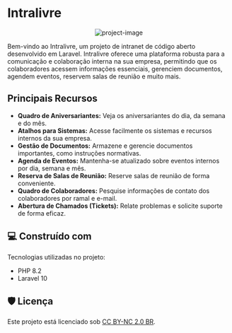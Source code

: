 # Intralivre

<p align="center"><img src="https://socialify.git.ci/odinizfilho/intralivre/image?language=1&owner=1&stargazers=1" alt="project-image"></p>

Bem-vindo ao Intralivre, um projeto de intranet de código aberto desenvolvido em Laravel. Intralivre oferece uma plataforma robusta para a comunicação e colaboração interna na sua empresa, permitindo que os colaboradores acessem informações essenciais, gerenciem documentos, agendem eventos, reservem salas de reunião e muito mais.

## Principais Recursos

- **Quadro de Aniversariantes:** Veja os aniversariantes do dia, da semana e do mês.
- **Atalhos para Sistemas:** Acesse facilmente os sistemas e recursos internos da sua empresa.
- **Gestão de Documentos:** Armazene e gerencie documentos importantes, como instruções normativas.
- **Agenda de Eventos:** Mantenha-se atualizado sobre eventos internos por dia, semana e mês.
- **Reserva de Salas de Reunião:** Reserve salas de reunião de forma conveniente.
- **Quadro de Colaboradores:** Pesquise informações de contato dos colaboradores por ramal e e-mail.
- **Abertura de Chamados (Tickets):** Relate problemas e solicite suporte de forma eficaz.

## 💻 Construído com

Tecnologias utilizadas no projeto:

- PHP 8.2
- Laravel 10

## 🛡️ Licença

Este projeto está licenciado sob [CC BY-NC 2.0 BR](https://creativecommons.org/licenses/by-nc/2.0/br/).
